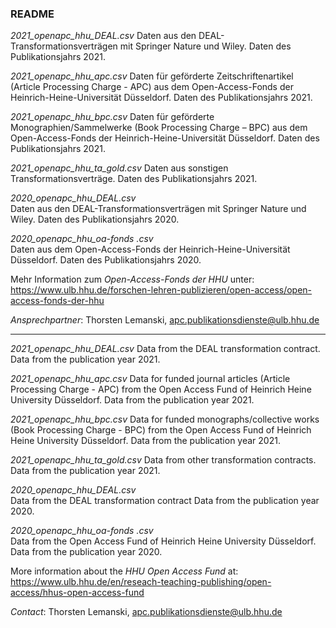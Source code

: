 
### README

*2021_openapc_hhu_DEAL.csv*
Daten aus den DEAL-Transformationsverträgen mit Springer Nature und Wiley. Daten des Publikationsjahrs 2021.

*2021_openapc_hhu_apc.csv*
Daten für geförderte Zeitschriftenartikel (Article Processing Charge - APC) aus dem Open-Access-Fonds der Heinrich-Heine-Universität Düsseldorf. Daten des Publikationsjahrs 2021.

*2021_openapc_hhu_bpc.csv*
Daten für geförderte Monographien/Sammelwerke (Book Processing Charge – BPC) aus dem Open-Access-Fonds der Heinrich-Heine-Universität Düsseldorf. Daten des Publikationsjahrs 2021.

*2021_openapc_hhu_ta_gold.csv*
Daten aus sonstigen Transformationsverträge. Daten des Publikationsjahrs 2021.

*2020_openapc_hhu_DEAL.csv*  
Daten aus den DEAL-Transformationsverträgen mit Springer Nature und Wiley. Daten des Publikationsjahrs 2020.

*2020_openapc_hhu_oa-fonds .csv*  
Daten aus dem Open-Access-Fonds der Heinrich-Heine-Universität Düsseldorf. Daten des Publikationsjahrs 2020.

Mehr Information zum *Open-Access-Fonds der HHU* unter: https://www.ulb.hhu.de/forschen-lehren-publizieren/open-access/open-access-fonds-der-hhu 

*Ansprechpartner*: Thorsten Lemanski, apc.publikationsdienste@ulb.hhu.de 

---------------------------------------------------------------------------------------


*2021_openapc_hhu_DEAL.csv*
Data from the DEAL transformation contract. Data from the publication year 2021.

*2021_openapc_hhu_apc.csv*
Data for funded journal articles (Article Processing Charge - APC) from the Open Access Fund of Heinrich Heine University Düsseldorf. Data from the publication year 2021.

*2021_openapc_hhu_bpc.csv*
Data for funded monographs/collective works (Book Processing Charge - BPC) from the Open Access Fund of Heinrich Heine University Düsseldorf. Data from the publication year 2021.

*2021_openapc_hhu_ta_gold.csv*
Data from other transformation contracts. Data from the publication year 2021.

*2020_openapc_hhu_DEAL.csv*  
Data from the DEAL transformation contract Data from the publication year 2020.

*2020_openapc_hhu_oa-fonds .csv*  
Data from the Open Access Fund of Heinrich Heine University Düsseldorf. Data from the publication year 2020.

More information about the *HHU Open Access Fund* at: https://www.ulb.hhu.de/en/reseach-teaching-publishing/open-access/hhus-open-access-fund 

*Contact*: Thorsten Lemanski, apc.publikationsdienste@ulb.hhu.de 

